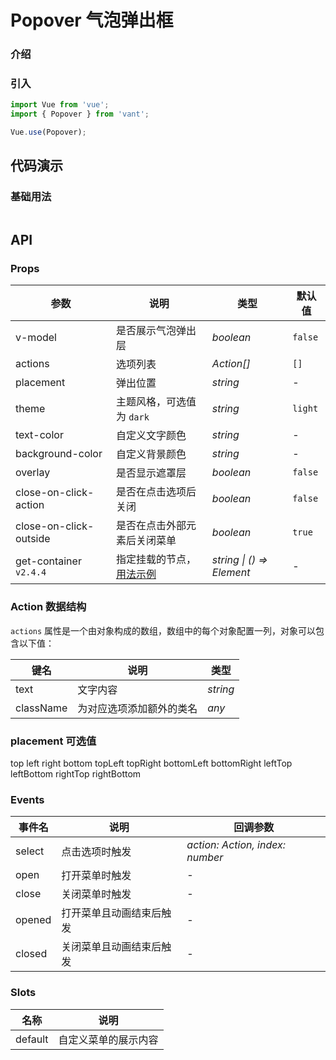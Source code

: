# Popover 气泡弹出框

### 介绍

### 引入

```js
import Vue from 'vue';
import { Popover } from 'vant';

Vue.use(Popover);
```

## 代码演示

### 基础用法

```html

```

## API

### Props

| 参数 | 说明 | 类型 | 默认值 |
| --- | --- | --- | --- |
| v-model | 是否展示气泡弹出层 | _boolean_ | `false` |
| actions | 选项列表 | _Action[]_ | `[]` |
| placement | 弹出位置 | _string_ | - |
| theme | 主题风格，可选值为 `dark` | _string_ | `light` |
| text-color | 自定义文字颜色 | _string_ | - |
| background-color | 自定义背景颜色 | _string_ | - |
| overlay | 是否显示遮罩层 | _boolean_ | `false` |
| close-on-click-action | 是否在点击选项后关闭 | _boolean_ | `false` |
| close-on-click-outside | 是否在点击外部元素后关闭菜单 | _boolean_ | `true` |
| get-container `v2.4.4` | 指定挂载的节点，[用法示例](#/zh-CN/popup#zhi-ding-gua-zai-wei-zhi) | _string \| () => Element_ | - |

### Action 数据结构

`actions` 属性是一个由对象构成的数组，数组中的每个对象配置一列，对象可以包含以下值：

| 键名      | 说明                     | 类型     |
| --------- | ------------------------ | -------- |
| text      | 文字内容                 | _string_ |
| className | 为对应选项添加额外的类名 | _any_    |

### placement 可选值

top left right bottom topLeft topRight bottomLeft bottomRight leftTop leftBottom rightTop rightBottom

### Events

| 事件名 | 说明                     | 回调参数                        |
| ------ | ------------------------ | ------------------------------- |
| select | 点击选项时触发           | _action: Action, index: number_ |
| open   | 打开菜单时触发           | -                               |
| close  | 关闭菜单时触发           | -                               |
| opened | 打开菜单且动画结束后触发 | -                               |
| closed | 关闭菜单且动画结束后触发 | -                               |

### Slots

| 名称    | 说明                 |
| ------- | -------------------- |
| default | 自定义菜单的展示内容 |
